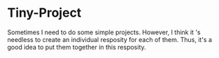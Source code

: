 # Tiny-Project
Sometimes I need to do some simple projects. However, I think it 's needless to create an individual resposity for each of them. Thus, it's a good idea to put them together in this resposity.
